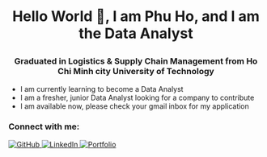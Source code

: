 # <p align="center"> Hello World 👋, I am Phu Ho, and I am the Data Analyst </p> 
### <p align="center"> Graduated in Logistics & Supply Chain Management from Ho Chi Minh city University of Technology</p> 
<ul>
  <li>I am currently learning to become a Data Analyst</li>
  <li>I am a fresher, junior Data Analyst looking for a company to contribute</li>
  <li>I am available now, please check your gmail inbox for my application</li>
</ul>
<h3>Connect with me:</h3>
<p align="left">
    <a href="https://github.com/honguyenthienphu" target="_blank">
        <img src="https://img.shields.io/badge/GitHub-100000?style=for-the-badge&logo=github&logoColor=white" alt="GitHub">
    </a>
    <a href="https://www.linkedin.com/in/honguyenthienphu/">
        <img src="https://img.shields.io/badge/LinkedIn-0077B5?style=for-the-badge&logo=linkedin&logoColor=white" alt="LinkedIn">
    </a>
    <a href="https://khanhbao8695.github.io/baotheanalyst.github.io/">
        <img src="https://img.shields.io/badge/Portfolio-A6CE39?style=for-the-badge&logo=About.me&logoColor=white" alt="Portfolio">
    </a>
</p>
